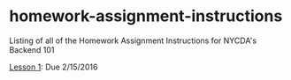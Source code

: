 # homework-assignment-instructions
Listing of all of the Homework Assignment Instructions for NYCDA's Backend 101

[Lesson 1](https://github.com/BE101KG/homework-assignment-instructions/blob/master/lesson_01.md): Due 2/15/2016 
